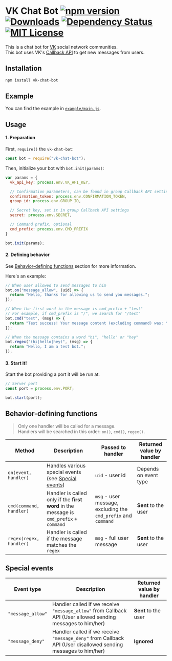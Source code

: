 # VK Chat Bot [![npm version](https://img.shields.io/npm/v/vk-chat-bot.svg)](https://www.npmjs.com/package/vk-chat-bot)  	[![Downloads](https://img.shields.io/npm/dt/vk-chat-bot.svg)](https://www.npmjs.com/package/vk-chat-bot) [![Dependency Status](https://david-dm.org/sudoio/vk-chat-bot.svg)](https://david-dm.org/sudoio/vk-chat-bot) [![MIT License](https://img.shields.io/github/license/sudoio/vk-chat-bot.svg)](https://github.com/sudoio/fast-electron/blob/master/LICENSE.md)
This is a chat bot for [VK](https://vk.com) social network communities.    
This bot uses VK's [Callback API](https://vk.com/dev/callback_api) to get new messages from users.

## Installation
```bash
npm install vk-chat-bot
```
## Example
You can find the example in [`example/main.js`](https://github.com/sudoio/vk-chat-bot/blob/master/example/main.js).    

## Usage
#### 1. Preparation
First, `require()` the `vk-chat-bot`:
```js
const bot = require("vk-chat-bot");
```

Then, initialize your bot with `bot.init(params)`:
```js
var params = {
  vk_api_key: process.env.VK_API_KEY,

  // Confirmation parameters, can be found in group Callback API settings
  confirmation_token: process.env.CONFIRMATION_TOKEN,
  group_id: process.env.GROUP_ID,

  // Secret key, set it in group Callback API settings
  secret: process.env.SECRET,

  // Command prefix, optional
  cmd_prefix: process.env.CMD_PREFIX
}

bot.init(params);
```

#### 2. Defining behavior

See [Behavior-defining functions](#behavior-defining-functions) section for more information.

Here's an example:
```js
// When user allowed to send messages to him
bot.on("message_allow", (uid) => {
  return "Hello, thanks for allowing us to send you messages.";
});

// When the first word in the message is cmd_prefix + "test"
// For example, if cmd_prefix is "/", we search for "/test"
bot.cmd("test", (msg) => {
  return "Test success! Your message content (excluding command) was: \"" + msg + "\".";
});

// When the message contains a word "hi", "hello" or "hey"
bot.regex("(hi|hello|hey)", (msg) => {
  return "Hello, I am a test bot.";
});
```

#### 3. Start it!
Start the bot providing a port it will be run at.

```js
// Server port
const port = process.env.PORT;

bot.start(port);
```

## Behavior-defining functions
> Only one handler will be called for a message.    
> Handlers will be searched in this order: `on()`, `cmd()`, `regex()`.

Method | Description | Passed to handler | Returned value by handler
--- | --- | --- | ---
`on(event, handler)` | Handles various special events (see [Special events](#special-events)) | `uid` - user id | Depends on event type
`cmd(command, handler)` | Handler is called only if the **first word** in the message is `cmd_prefix` **+** `command` | `msg` - user message, excluding the `cmd_prefix` and `command` |  **Sent** to the user
`regex(regex, handler)` | Handler is called if the message matches the `regex` | `msg` - full user message | **Sent** to the user

## Special events

Event type | Description | Returned value by handler
--- | --- | ---
`"message_allow"` | Handler called if we receive `"message_allow"` from Callback API (User allowed sending messages to him/her) | **Sent** to the user
`"message_deny"` | Handler called if we receive `"message_deny"` from Callback API (User disallowed sending messages to him/her) | **Ignored**
